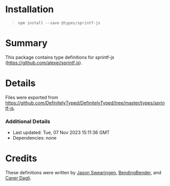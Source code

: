 # Installation
> `npm install --save @types/sprintf-js`

# Summary
This package contains type definitions for sprintf-js (https://github.com/alexei/sprintf.js).

# Details
Files were exported from https://github.com/DefinitelyTyped/DefinitelyTyped/tree/master/types/sprintf-js.

### Additional Details
 * Last updated: Tue, 07 Nov 2023 15:11:36 GMT
 * Dependencies: none

# Credits
These definitions were written by [Jason Swearingen](https://github.com/jasonswearingen), [BendingBender](https://github.com/BendingBender), and [Caner Dagli](https://github.com/cdagli).

